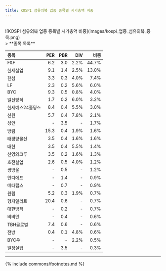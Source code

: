 ```yaml
---
title: KOSPI 섬유의복 업종 종목별 시가총액 비중
---
```

<br>
![KOSPI 섬유의복 업종 종목별 시가총액 비중](images/kospi_업종_섬유의복_종목.png)

<br>
> **종목 목록<a id="list"></a>**

| **종목** | **PER** | **PBR** | **DIV** | **비중** |
| :------- | ------: | ------: | ------: | -------: |
| F&F | 6.2 | 3.0 | 2.2% | 44.7% |
| 한세실업 | 9.1 | 1.4 | 2.5% | 13.0% |
| 한섬 | 3.3 | 0.3 | 4.0% | 7.4% |
| LF | 2.3 | 0.2 | 5.6% | 6.0% |
| BYC | 9.3 | 0.5 | 0.8% | 4.0% |
| 일신방직 | 1.7 | 0.2 | 6.0% | 3.2% |
| 한세예스24홀딩스 | 8.4 | 0.4 | 5.5% | 3.0% |
| 신원 | 5.7 | 0.4 | 7.8% | 2.1% |
| 성안 | - | 3.5 | - | 1.7% |
| 방림 | 15.3 | 0.4 | 1.9% | 1.6% |
| 태평양물산 | 3.5 | 0.4 | 1.6% | 1.6% |
| 대현 | 3.5 | 0.4 | 5.5% | 1.4% |
| 신영와코루 | 3.5 | 0.2 | 1.6% | 1.3% |
| 호전실업 | 2.6 | 0.5 | 4.0% | 1.2% |
| 쌍방울 | - | 0.5 | - | 1.2% |
| 인디에프 | - | 1.4 | - | 0.9% |
| 메타랩스 | - | 0.7 | - | 0.9% |
| 원림 | 5.2 | 0.3 | 1.9% | 0.7% |
| 형지엘리트 | 20.4 | 0.6 | - | 0.7% |
| 대한방직 | - | 0.2 | - | 0.7% |
| 비비안 | - | 0.4 | - | 0.6% |
| TBH글로벌 | 7.4 | 0.6 | - | 0.6% |
| 전방 | 0.4 | 0.1 | 4.8% | 0.6% |
| BYC우 | - | - | 2.2% | 0.5% |
| 일정실업 | - | 3.5 | - | 0.3% |

---
{% include commons/footnotes.md %}